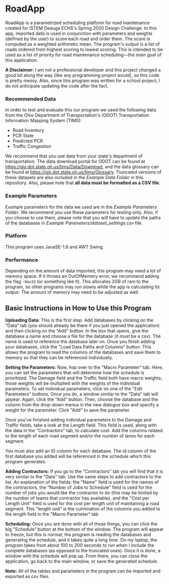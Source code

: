 # RoadApp
RoadApp is a parametrized scheduling platform for road maintenance created for iSTEM Geauga ECHS's Spring 2020 Design Challenge. In this app, imported data is used in conjunction with parameters and weights (defined by the user) to score each road and order them. The score is computed as a weighted arithmetic mean. The program's output is a list of roads ordered from highest scoring to lowest scoring. This is intended to be used as a list of priority for road maintenance scheduling&mdash;the main goal of this application.

**A Disclaimer:** I am not a professional developer and this project changed a good bit along the way (like any programming project would), so this code is pretty messy. Also, since this program was written for a school project, I do not anticipate updating the code after the fact.

### Recommended Data
In order to test and evaluate this our program we used the following data from the Ohio Department of Transportation's (ODOT) Transportation Information Mapping System (TIMS):

* Road Inventory
* PCR State
* Predicted PCR
* Traffic Congestion

We recommend that you use data from your state's department of transportation. The data download portal for ODOT can be found at <https://gis.dot.state.oh.us/tims/Data/Download>, and the data glossary can be found at <https://gis.dot.state.oh.us/tims/Glossary>. Truncated versions of these datasets are also included in the *Example Data Folder* in this repository. Also, please note that **all data must be formatted as a CSV file**.

### Example Parameters
Example parameters for the data we used are in the *Example Parameters Folder*. We recommend you use these parameters for testing only. Also, if you choose to use them, please note that you will have to update the paths of the databases in *Example Parameters/dataset_settings.csv* file. 

### Platform
This program uses JavaSE-1.8 and AWT Swing.

### Performance
Depending on the amount of data imported, this program may need a lot of memory space. If it throws an OutOfMemory error, we recommend adding the flag `-Xmx2G` (or something like it). This allocates 2GB of ram to the program, so other programs may run slowly while the app is calculating its output. The amount of memory may need to be adjusted as well.

## Basic Instructions in How to Use this Program

**Uploading Data:** This is the first step. Add databases by clicking on the "Data" tab (you should already be there if you just opened the application) and then clicking on the "Add" button. In the box that opens, give the database a name and choose a file for the database (it must be a csv). The name is used to reference the database later on. Once you finish adding your databases, click the "Load Data Paths and Columns" button. This allows the program to read the columns of the databases and save them to memory so that they can be referenced individually.

**Setting the Parameters:** Now, hop over to the "Macro Parameter" tab. Here, you can set the parameters that will determine how the schedule is prioritized. The Damage field and the Traffic field both have macro weights; those weights will be multiplied with the weights of the individual parameters. To set individual parameters, click on one of the "Edit Parameters" buttons. Once you do, a window similar to the "Data" tab will appear. Again, click the "Add" button. Then, choose the database and the column from the drop-down menus in the new dialogue box and specify a weight for the parameter. Click "Add" to save the parameter.

Once you've finished adding individual parameters to the Damage and Traffic fields, take a look at the Length field. This field is used, along with the data in the "Contractors" tab, to calculate cost. Add the columns related to the length of each road segment and/or the number of lanes for each segment.

You must also add an ID column for each database. The id column of the first database you added will be referenced in the schedule which this program generates.

**Adding Contractors:** If you go to the "Contractors" tab you will find that it is very similar to the "Data" tab. Use the same steps to add contractors to the list. An explanation of the fields: the "Name" field is used for the names of the contractors, the "Number of Jobs to Schedule" field is used for the number of jobs you would like the contractor to do (this may be limited by the number of teams that contractor has available), and the "Cost per Length Unit" field is used for the cost per length unit of maintaining a road segment. This "length unit" is the culmination of the columns you added to the length field in the "Macro Parameter" tab.

**Scheduling:** Once you are done with all of these things, you can click the big "Schedule" button at the bottom of the window. The program will appear to freeze, but this is normal; the program is reading the databases and generating the schedule, and it takes quite a long time. On my laptop, the program takes from about 100 to 200 seconds to run when I include the complete databases (as opposed to the truncated ones). Once it is done, a window with the schedule will pop up. From there, you can close the application, go back to the main window, or save the generated schedule.

**Note:** All of the tables and parameters in the program can be imported and exported as csv files.
